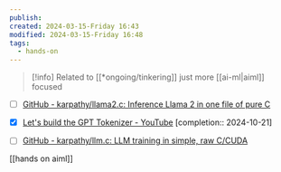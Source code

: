 ```yaml
---
publish: 
created: 2024-03-15-Friday 16:43
modified: 2024-03-15-Friday 16:48
tags:
  - hands-on
---
```

> [!info] Related to [[*ongoing/tinkering]] just more [[ai-ml|aiml]] focused

- [ ]  [GitHub - karpathy/llama2.c: Inference Llama 2 in one file of pure C](https://github.com/karpathy/llama2.c/tree/master?tab=readme-ov-file)
- [x] [Let's build the GPT Tokenizer - YouTube](https://www.youtube.com/watch?v=zduSFxRajkE)  [completion:: 2024-10-21]
- [ ] [GitHub - karpathy/llm.c: LLM training in simple, raw C/CUDA](https://github.com/karpathy/llm.c)


[[hands on aiml]]